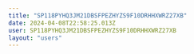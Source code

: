 ```yaml
---
title: "SP118PYHQ3JM21DBSFPEZHYZS9F10DRHHXWRZ27XB"
date: 2024-04-08T22:58:25.013Z
user: SP118PYHQ3JM21DBSFPEZHYZS9F10DRHHXWRZ27XB
layout: "users"
---
```

    